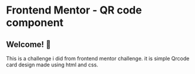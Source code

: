 # Frontend Mentor - QR code component


## Welcome! 👋
This is a challenge i did from frontend mentor challenge. it is simple Qrcode card design made using html and css.

